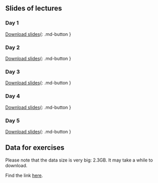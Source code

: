 ## Slides of lectures

### Day 1

<!---
[Download slides - morning](assets/pdf/Intro_to_R_day1_morning.pdf){: .md-button }
--->

[Download slides](assets/pdf/flowCyto_day1.pdf){: .md-button }

### Day 2

[Download slides](assets/pdf/flowCyto_day2.pdf){: .md-button }

### Day 3

[Download slides](assets/pdf/flowCyto_day3.pdf){: .md-button }

### Day 4

[Download slides](assets/pdf/flowCyto_day4.pdf){: .md-button }

### Day 5

[Download slides](assets/pdf/flowCyto_day5.pdf){: .md-button }

## Data for exercises

Please note that the data size is very big: 2.3GB. It may take a while to download.

Find the link [here](https://flowcourse.s3.eu-central-1.amazonaws.com/course_datasets.zip). 

<!-- This is commented text -->
<!-- [Download part 2](../assets/pdfs/EA_122021_TW.pdf){: .md-button } -->

